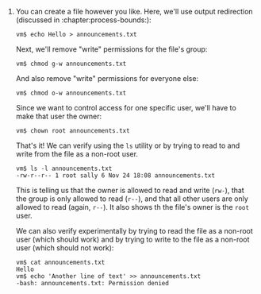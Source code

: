 1. You can create a file however you like. Here, we'll use output redirection
   (discussed in :chapter:process-bounds:):

       vm$ echo Hello > announcements.txt

   Next, we'll remove "write" permissions for the file's group:

       vm$ chmod g-w announcements.txt

   And also remove "write" permissions for everyone else:

       vm$ chmod o-w announcements.txt

   Since we want to control access for one specific user, we'll have to make
   that user the owner:

       vm$ chown root announcements.txt

   That's it! We can verify using the `ls` utility or by trying to read to and
   write from the file as a non-root user.

       vm$ ls -l announcements.txt
       -rw-r--r-- 1 root sally 6 Nov 24 18:08 announcements.txt

   This is telling us that the owner is allowed to read and write (`rw-`), that
   the group is only allowed to read (`r--`), and that all other users are only
   allowed to read (again, `r--`). It also shows th the file's owner is the
   `root` user.

   We can also verify experimentally by trying to read the file as a non-root
   user (which should work) and by trying to write to the file as a non-root
   user (which should not work):

       vm$ cat announcements.txt
       Hello
       vm$ echo 'Another line of text' >> announcements.txt
       -bash: announcements.txt: Permission denied
